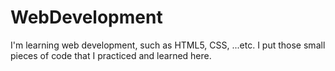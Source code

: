 # WebDevelopment
I'm learning web development, such as HTML5, CSS, ...etc. I put those small pieces of code that I practiced and learned here.
